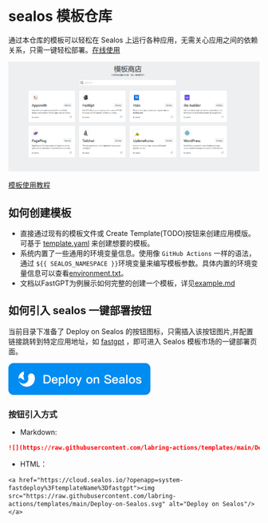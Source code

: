 # sealos 模板仓库

通过本仓库的模板可以轻松在 Sealos 上运行各种应用，无需关心应用之间的依赖关系，只需一键轻松部署。[在线使用](https://cloud.sealos.io/?openapp=system-fastdeploy)

![](docs/images/homepage_zh.png)

[模板使用教程](https://cloud.sealos.io/?openapp=system-fastdeploy)

## 如何创建模板

- 直接通过现有的模板文件或 Create Template(TODO)按钮来创建应用模版。可基于 [template.yaml](template.yaml) 来创建想要的模板。
- 系统内置了一些通用的环境变量信息。使用像 `GitHub Actions` 一样的语法，通过 `${{ SEALOS_NAMESPACE }}`环境变量来编写模板参数。具体内置的环境变量信息可以查看[environment.txt](environment.txt)。
- 文档以FastGPT为例展示如何完整的创建一个模板，详见[example.md](example.md)

## 如何引入 sealos 一键部署按钮

当前目录下准备了 Deploy on Sealos 的按钮图标，只需插入该按钮图片,并配置链接跳转到特定应用地址，如 [fastgpt](https://cloud.sealos.io/?openapp=system-fastdeploy%3FtemplateName%3Dfastgpt) ，即可进入 Sealos 模板市场的一键部署页面。

[![](Deploy-on-Sealos.svg)](https://cloud.sealos.io/?openapp=system-fastdeploy%3FtemplateName%3Dfastgpt)

### 按钮引入方式

- Markdown:
```markdown
![](https://raw.githubusercontent.com/labring-actions/templates/main/Deploy-on-Sealos.svg)](https://cloud.sealos.io/?openapp=system-fastdeploy%3FtemplateName%3Dfastgpt
```
- HTML：
```
<a href="https://cloud.sealos.io/?openapp=system-fastdeploy%3FtemplateName%3Dfastgpt"><img src="https://raw.githubusercontent.com/labring-actions/templates/main/Deploy-on-Sealos.svg" alt="Deploy on Sealos"/></a>
```
